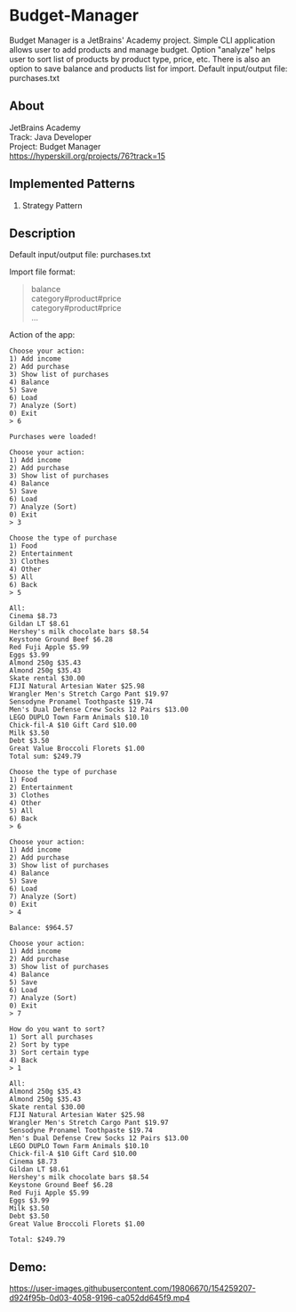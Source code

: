 # Budget-Manager
Budget Manager is a JetBrains' Academy project. Simple CLI application allows user to add products and manage budget. Option "analyze" helps user to sort list of products by product type, price, etc. There is also an option to save balance and products list for import. Default input/output file: purchases.txt

## About
JetBrains Academy  
Track: Java Developer  
Project: Budget Manager <br>
https://hyperskill.org/projects/76?track=15

## Implemented Patterns
1. Strategy Pattern

## Description
Default input/output file: purchases.txt

Import file format:
> balance\
> category#product#price\
> category#product#price\
> ...

Action of the app:
```
Choose your action:
1) Add income
2) Add purchase
3) Show list of purchases
4) Balance
5) Save
6) Load
7) Analyze (Sort)
0) Exit
> 6

Purchases were loaded!

Choose your action:
1) Add income
2) Add purchase
3) Show list of purchases
4) Balance
5) Save
6) Load
7) Analyze (Sort)
0) Exit
> 3

Choose the type of purchase
1) Food
2) Entertainment
3) Clothes
4) Other
5) All
6) Back
> 5

All:
Cinema $8.73
Gildan LT $8.61
Hershey's milk chocolate bars $8.54
Keystone Ground Beef $6.28
Red Fuji Apple $5.99
Eggs $3.99
Almond 250g $35.43
Almond 250g $35.43
Skate rental $30.00
FIJI Natural Artesian Water $25.98
Wrangler Men's Stretch Cargo Pant $19.97
Sensodyne Pronamel Toothpaste $19.74
Men's Dual Defense Crew Socks 12 Pairs $13.00
LEGO DUPLO Town Farm Animals $10.10
Chick-fil-A $10 Gift Card $10.00
Milk $3.50
Debt $3.50
Great Value Broccoli Florets $1.00
Total sum: $249.79

Choose the type of purchase
1) Food
2) Entertainment
3) Clothes
4) Other
5) All
6) Back
> 6

Choose your action:
1) Add income
2) Add purchase
3) Show list of purchases
4) Balance
5) Save
6) Load
7) Analyze (Sort)
0) Exit
> 4

Balance: $964.57

Choose your action:
1) Add income
2) Add purchase
3) Show list of purchases
4) Balance
5) Save
6) Load
7) Analyze (Sort)
0) Exit
> 7

How do you want to sort?
1) Sort all purchases
2) Sort by type
3) Sort certain type
4) Back
> 1

All:
Almond 250g $35.43
Almond 250g $35.43
Skate rental $30.00
FIJI Natural Artesian Water $25.98
Wrangler Men's Stretch Cargo Pant $19.97
Sensodyne Pronamel Toothpaste $19.74
Men's Dual Defense Crew Socks 12 Pairs $13.00
LEGO DUPLO Town Farm Animals $10.10
Chick-fil-A $10 Gift Card $10.00
Cinema $8.73
Gildan LT $8.61
Hershey's milk chocolate bars $8.54
Keystone Ground Beef $6.28
Red Fuji Apple $5.99
Eggs $3.99
Milk $3.50
Debt $3.50
Great Value Broccoli Florets $1.00

Total: $249.79
```

## Demo:

https://user-images.githubusercontent.com/19806670/154259207-d924f95b-0d03-4058-9196-ca052dd645f9.mp4

